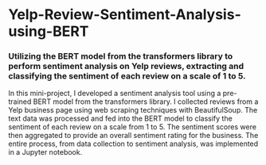 # Yelp-Review-Sentiment-Analysis-using-BERT

### Utilizing the BERT model from the transformers library to perform sentiment analysis on Yelp reviews, extracting and classifying the sentiment of each review on a scale of 1 to 5.

In this mini-project, I developed a sentiment analysis tool using a pre-trained BERT model from the transformers library. I collected reviews from a Yelp business page using web scraping techniques with BeautifulSoup. The text data was processed and fed into the BERT model to classify the sentiment of each review on a scale from 1 to 5. The sentiment scores were then aggregated to provide an overall sentiment rating for the business. The entire process, from data collection to sentiment analysis, was implemented in a Jupyter notebook.
